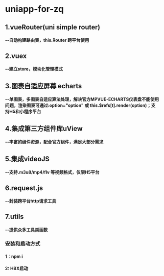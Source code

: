 # uniapp-for-zq
## 1.vueRouter(uni simple router)
#### --自动构建路由表，this.Router 跨平台使用
## 2.vuex
#### --建立store，模块化管理模式 
## 3.图表自适应屏幕 echarts
#### --单图表，多图表自适应算法处理，解决官方MPVUE-ECHARTS仪表盘不能使用问题，渲染图表可通过:option="option" 或 this.$refs[t].render(option)；支持H5和小程序平台
## 4.集成第三方组件库uView
#### --丰富的组件资源，配合官方组件，满足大部分需求
## 5.集成videoJS
#### --支持.m3u8/mp4/flv 等视频格式，仅限H5平台
## 6.request.js
#### --封装跨平台http请求工具
## 7.utils
#### --提供众多工具类函数

### 安装和启动方式
#### 1：npm i 
#### 2: HBX启动 
